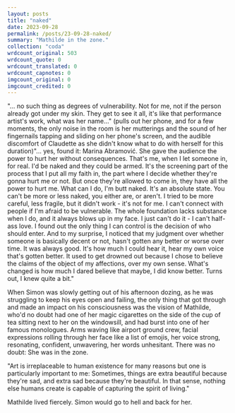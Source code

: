 ```yaml
---
layout: posts
title: "naked"
date: 2023-09-28
permalink: /posts/23-09-28-naked/
summary: "Mathilde in the zone."
collection: "coda"
wrdcount_original: 503
wrdcount_quote: 0
wrdcount_translated: 0
wrdcount_capnotes: 0
imgcount_original: 0
imgcount_credited: 0
---
```

"… no such thing as degrees of vulnerability. Not for me, not if the person already got under my skin. They get to see it all, it's like that performance artist's work, what was her name…" (pulls out her phone, and for a few moments, the only noise in the room is her mutterings and the sound of her fingernails tapping and sliding on her phone's screen, and the audible discomfort of Claudette as she didn't know what to do with herself for this duration)"... yes, found it: Marina Abramović. She gave the audience the power to hurt her without consequences. That's me, when I let someone in, for real. I'd be naked and they could be armed. It's the screening part of the process that I put all my faith in, the part where I decide whether they're gonna hurt me or not. But once they're allowed to come in, they have all the power to hurt me. What can I do, I'm butt naked. It's an absolute state. You can't be more or less naked, you either are, or aren't. I tried to be more careful, less fragile, but it didn't work - it's not for me. I can't connect with people if I'm afraid to be vulnerable. The whole foundation lacks substance when I do, and it always blows up in my face. I just can't do it - I can't half-ass love. I found out the only thing I can control is the decision of who should enter. And to my surprise, I noticed that my judgment over whether someone is basically decent or not, hasn't gotten any better or worse over time. It was always good. It's how much I could hear it, hear my own voice that's gotten better. It used to get drowned out because I chose to believe the claims of the object of my affections, over my own sense. What's changed is how much I dared believe that maybe, I did know better. Turns out, I knew quite a bit."

When Simon was slowly getting out of his afternoon dozing, as he was struggling to keep his eyes open and failing, the only thing that got through and made an impact on his consciousness was the vision of Mathilde, who'd no doubt had one of her magic cigarettes on the side of the cup of tea sitting next to her on the windowsill, and had burst into one of her famous monologues. Arms waving like airport ground crew, facial expressions rolling through her face like a list of emojis, her voice strong, resonating, confident, unwavering, her words unhesitant. There was no doubt: She was in the zone.

"Art is irreplaceable to human existence for many reasons but one is particularly important to me: Sometimes, things are extra beautiful because they're sad, and extra sad because they're beautiful. In that sense, nothing else humans create is capable of capturing the spirit of living."

Mathilde lived fiercely. Simon would go to hell and back for her.
